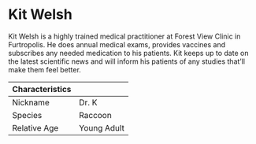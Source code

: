 # Kit Welsh

Kit Welsh is a highly trained medical practitioner at Forest View Clinic in Furtropolis. He does annual medical exams, provides vaccines and subscribes any needed medication to his patients. Kit keeps up to date on the latest scientific news and will inform his patients of any studies that’ll make them feel better.

| Characteristics |             |
| --------------- | ----------- |
| Nickname        | Dr. K       |
| Species         | Raccoon     |
| Relative Age    | Young Adult |
